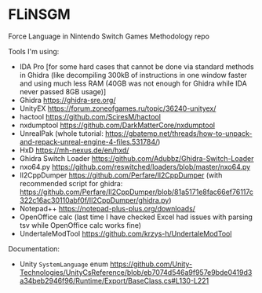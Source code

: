 # FLiNSGM
Force Language in Nintendo Switch Games Methodology repo

Tools I'm using:
- IDA Pro [for some hard cases that cannot be done via standard methods in Ghidra (like decompiling 300kB of instructions in one window faster and using much less RAM (40GB was not enough for Ghidra while IDA never passed 8GB usage)]
- Ghidra https://ghidra-sre.org/
- UnityEX https://forum.zoneofgames.ru/topic/36240-unityex/
- hactool https://github.com/SciresM/hactool
- nxdumptool https://github.com/DarkMatterCore/nxdumptool
- UnrealPak (whole tutorial: https://gbatemp.net/threads/how-to-unpack-and-repack-unreal-engine-4-files.531784/)
- HxD https://mh-nexus.de/en/hxd/
- Ghidra Switch Loader https://github.com/Adubbz/Ghidra-Switch-Loader
- nxo64.py https://github.com/reswitched/loaders/blob/master/nxo64.py
- Il2CppDumper https://github.com/Perfare/Il2CppDumper (with recommended script for ghidra: https://github.com/Perfare/Il2CppDumper/blob/81a5171e8fac66ef76117c322c16ac30110abf0f/Il2CppDumper/ghidra.py)
- Notepad++ https://notepad-plus-plus.org/downloads/
- OpenOffice calc (last time I have checked Excel had issues with parsing tsv while OpenOffice calc works fine)
- UndertaleModTool https://github.com/krzys-h/UndertaleModTool

Documentation:
- Unity `SystemLanguage` enum https://github.com/Unity-Technologies/UnityCsReference/blob/eb7074d546a9f957e9bde0419d3a34beb2946f96/Runtime/Export/BaseClass.cs#L130-L221
